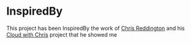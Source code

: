 # InspiredBy

This project has been InspiredBy the work of [Chris Reddington](https://github.com/chrisreddington) and his [Cloud with Chris](https://github.com/CloudWithChris) project that he showed me 